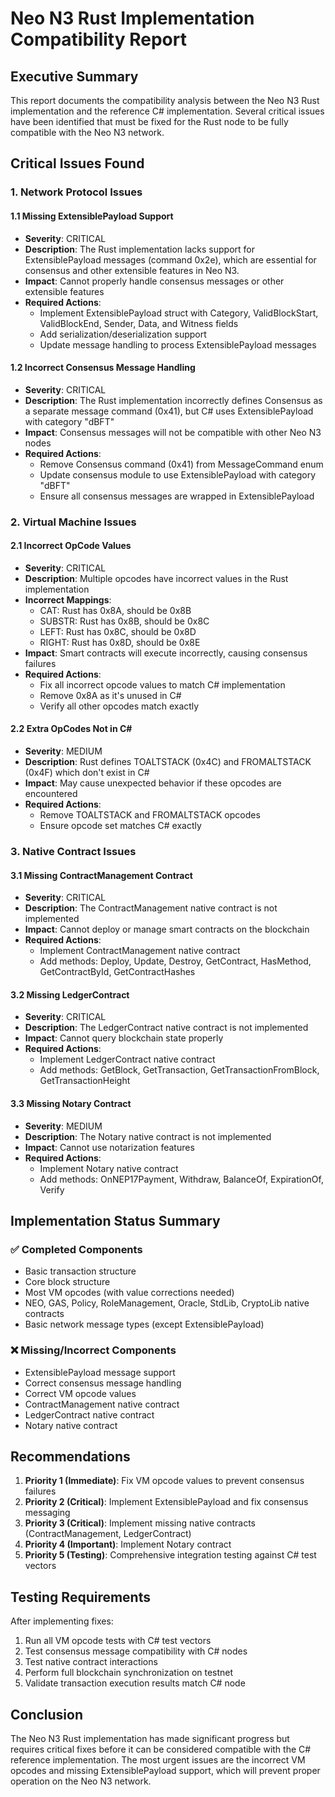 # Neo N3 Rust Implementation Compatibility Report

## Executive Summary
This report documents the compatibility analysis between the Neo N3 Rust implementation and the reference C# implementation. Several critical issues have been identified that must be fixed for the Rust node to be fully compatible with the Neo N3 network.

## Critical Issues Found

### 1. Network Protocol Issues

#### 1.1 Missing ExtensiblePayload Support
- **Severity**: CRITICAL
- **Description**: The Rust implementation lacks support for ExtensiblePayload messages (command 0x2e), which are essential for consensus and other extensible features in Neo N3.
- **Impact**: Cannot properly handle consensus messages or other extensible features
- **Required Actions**:
  - Implement ExtensiblePayload struct with Category, ValidBlockStart, ValidBlockEnd, Sender, Data, and Witness fields
  - Add serialization/deserialization support
  - Update message handling to process ExtensiblePayload messages

#### 1.2 Incorrect Consensus Message Handling
- **Severity**: CRITICAL
- **Description**: The Rust implementation incorrectly defines Consensus as a separate message command (0x41), but C# uses ExtensiblePayload with category "dBFT"
- **Impact**: Consensus messages will not be compatible with other Neo N3 nodes
- **Required Actions**:
  - Remove Consensus command (0x41) from MessageCommand enum
  - Update consensus module to use ExtensiblePayload with category "dBFT"
  - Ensure all consensus messages are wrapped in ExtensiblePayload

### 2. Virtual Machine Issues

#### 2.1 Incorrect OpCode Values
- **Severity**: CRITICAL
- **Description**: Multiple opcodes have incorrect values in the Rust implementation
- **Incorrect Mappings**:
  - CAT: Rust has 0x8A, should be 0x8B
  - SUBSTR: Rust has 0x8B, should be 0x8C
  - LEFT: Rust has 0x8C, should be 0x8D
  - RIGHT: Rust has 0x8D, should be 0x8E
- **Impact**: Smart contracts will execute incorrectly, causing consensus failures
- **Required Actions**:
  - Fix all incorrect opcode values to match C# implementation
  - Remove 0x8A as it's unused in C#
  - Verify all other opcodes match exactly

#### 2.2 Extra OpCodes Not in C#
- **Severity**: MEDIUM
- **Description**: Rust defines TOALTSTACK (0x4C) and FROMALTSTACK (0x4F) which don't exist in C#
- **Impact**: May cause unexpected behavior if these opcodes are encountered
- **Required Actions**:
  - Remove TOALTSTACK and FROMALTSTACK opcodes
  - Ensure opcode set matches C# exactly

### 3. Native Contract Issues

#### 3.1 Missing ContractManagement Contract
- **Severity**: CRITICAL
- **Description**: The ContractManagement native contract is not implemented
- **Impact**: Cannot deploy or manage smart contracts on the blockchain
- **Required Actions**:
  - Implement ContractManagement native contract
  - Add methods: Deploy, Update, Destroy, GetContract, HasMethod, GetContractById, GetContractHashes

#### 3.2 Missing LedgerContract
- **Severity**: CRITICAL
- **Description**: The LedgerContract native contract is not implemented
- **Impact**: Cannot query blockchain state properly
- **Required Actions**:
  - Implement LedgerContract native contract
  - Add methods: GetBlock, GetTransaction, GetTransactionFromBlock, GetTransactionHeight

#### 3.3 Missing Notary Contract
- **Severity**: MEDIUM
- **Description**: The Notary native contract is not implemented
- **Impact**: Cannot use notarization features
- **Required Actions**:
  - Implement Notary native contract
  - Add methods: OnNEP17Payment, Withdraw, BalanceOf, ExpirationOf, Verify

## Implementation Status Summary

### ✅ Completed Components
- Basic transaction structure
- Core block structure
- Most VM opcodes (with value corrections needed)
- NEO, GAS, Policy, RoleManagement, Oracle, StdLib, CryptoLib native contracts
- Basic network message types (except ExtensiblePayload)

### ❌ Missing/Incorrect Components
- ExtensiblePayload message support
- Correct consensus message handling
- Correct VM opcode values
- ContractManagement native contract
- LedgerContract native contract
- Notary native contract

## Recommendations

1. **Priority 1 (Immediate)**: Fix VM opcode values to prevent consensus failures
2. **Priority 2 (Critical)**: Implement ExtensiblePayload and fix consensus messaging
3. **Priority 3 (Critical)**: Implement missing native contracts (ContractManagement, LedgerContract)
4. **Priority 4 (Important)**: Implement Notary contract
5. **Priority 5 (Testing)**: Comprehensive integration testing against C# test vectors

## Testing Requirements

After implementing fixes:
1. Run all VM opcode tests with C# test vectors
2. Test consensus message compatibility with C# nodes
3. Test native contract interactions
4. Perform full blockchain synchronization on testnet
5. Validate transaction execution results match C# node

## Conclusion

The Neo N3 Rust implementation has made significant progress but requires critical fixes before it can be considered compatible with the C# reference implementation. The most urgent issues are the incorrect VM opcodes and missing ExtensiblePayload support, which will prevent proper operation on the Neo N3 network.